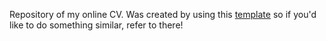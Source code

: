 Repository of my online CV. Was created by using this [template](https://github.com/sharu725/online-cv) so if you'd like to do something similar, refer to there!
